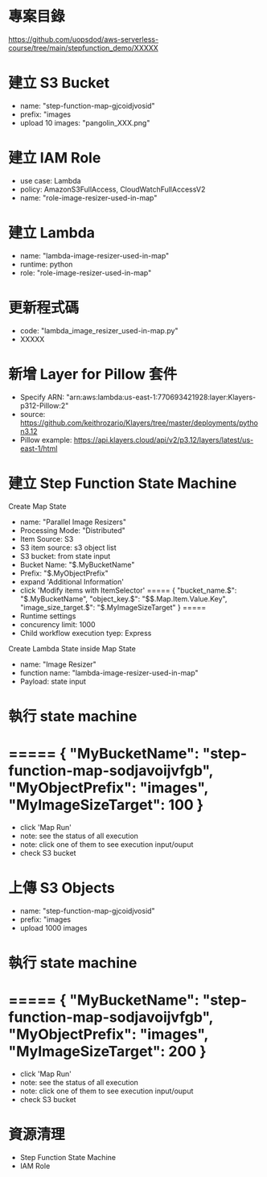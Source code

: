 
# 專案目錄 
https://github.com/uopsdod/aws-serverless-course/tree/main/stepfunction_demo/XXXXX

# 建立 S3 Bucket 
 - name: "step-function-map-gjcoidjvosid"
 - prefix: "images
 - upload 10 images: "pangolin_XXX.png"

# 建立 IAM Role 
 - use case: Lambda 
 - policy: AmazonS3FullAccess, CloudWatchFullAccessV2 
 - name: "role-image-resizer-used-in-map" 

# 建立 Lambda 
 - name: "lambda-image-resizer-used-in-map"
 - runtime: python 
 - role: "role-image-resizer-used-in-map" 

# 更新程式碼
 - code: "lambda_image_resizer_used-in-map.py" 
  - XXXXX 

# 新增 Layer for Pillow 套件  
 - Specify ARN: "arn:aws:lambda:us-east-1:770693421928:layer:Klayers-p312-Pillow:2"
 - source: https://github.com/keithrozario/Klayers/tree/master/deployments/python3.12
  - Pillow example: https://api.klayers.cloud/api/v2/p3.12/layers/latest/us-east-1/html 

# 建立 Step Function State Machine 
Create Map State 
 - name: "Parallel Image Resizers"
 - Processing Mode: "Distributed"
 - Item Source: S3 
 - S3 item source: s3 object list 
 - S3 bucket: from state input 
 - Bucket Name: "$.MyBucketName"
 - Prefix: "$.MyObjectPrefix"
 - expand 'Additional Information'
  - click 'Modify items with ItemSelector'
=====
{
  "bucket_name.$": "$.MyBucketName",
  "object_key.$": "$$.Map.Item.Value.Key",
  "image_size_target.$": "$.MyImageSizeTarget"
}
===== 
 - Runtime settings 
  - concurency limit: 1000
 - Child workflow execution tyep: Express

Create Lambda State inside Map State 
 - name: "Image Resizer"
 - function name: "lambda-image-resizer-used-in-map"
 - Payload: state input 

# 執行 state machine 
=====
{
  "MyBucketName": "step-function-map-sodjavoijvfgb",
  "MyObjectPrefix": "images",
  "MyImageSizeTarget": 100
}
=====
 - click 'Map Run'
  - note: see the status of all execution
  - note: click one of them to see execution input/ouput  
 - check S3 bucket 

# 上傳 S3 Objects 
 - name: "step-function-map-gjcoidjvosid"
 - prefix: "images
 - upload 1000 images 

# 執行 state machine 
=====
{
  "MyBucketName": "step-function-map-sodjavoijvfgb",
  "MyObjectPrefix": "images",
  "MyImageSizeTarget": 200
}
=====
 - click 'Map Run'
  - note: see the status of all execution
  - note: click one of them to see execution input/ouput  
 - check S3 bucket 

# 資源清理 
 - Step Function State Machine 
 - IAM Role 
 